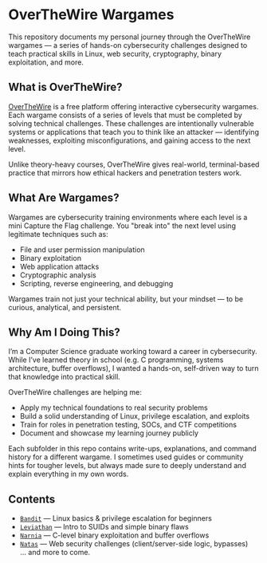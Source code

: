 # OverTheWire Wargames

This repository documents my personal journey through the OverTheWire wargames — a series of hands-on cybersecurity challenges designed to teach practical skills in Linux, web security, cryptography, binary exploitation, and more.

## What is OverTheWire?

[OverTheWire](https://overthewire.org/wargames/) is a free platform offering interactive cybersecurity wargames. Each wargame consists of a series of levels that must be completed by solving technical challenges. These challenges are intentionally vulnerable systems or applications that teach you to think like an attacker — identifying weaknesses, exploiting misconfigurations, and gaining access to the next level.

Unlike theory-heavy courses, OverTheWire gives real-world, terminal-based practice that mirrors how ethical hackers and penetration testers work.

## What Are Wargames?

Wargames are cybersecurity training environments where each level is a mini Capture the Flag challenge. You "break into" the next level using legitimate techniques such as:

- File and user permission manipulation
- Binary exploitation
- Web application attacks
- Cryptographic analysis
- Scripting, reverse engineering, and debugging

Wargames train not just your technical ability, but your mindset — to be curious, analytical, and persistent.

## Why Am I Doing This?

I’m a Computer Science graduate working toward a career in cybersecurity. While I’ve learned theory in school (e.g. C programming, systems architecture, buffer overflows), I wanted a hands-on, self-driven way to turn that knowledge into practical skill.

OverTheWire challenges are helping me:
- Apply my technical foundations to real security problems
- Build a solid understanding of Linux, privilege escalation, and exploits
- Train for roles in penetration testing, SOCs, and CTF competitions
- Document and showcase my learning journey publicly

Each subfolder in this repo contains write-ups, explanations, and command history for a different wargame. I sometimes used guides or community hints for tougher levels, but always made sure to deeply understand and explain everything in my own words.

## Contents

- [`Bandit`](./Bandit) — Linux basics & privilege escalation for beginners  
- [`Leviathan`](./Leviathan) — Intro to SUIDs and simple binary flaws  
- [`Narnia`](./Narnia) — C-level binary exploitation and buffer overflows  
- [`Natas`](./Natas) — Web security challenges (client/server-side logic, bypasses)  
... and more to come.
